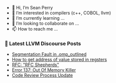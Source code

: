 - 👋 Hi, I’m Sean Perry
- 👀 I’m interested in compilers (c++, COBOL, llvm)
- 🌱 I’m currently learning ...
- 💞️ I’m looking to collaborate on ...
- 📫 How to reach me ...

<!---
s66perry/s66perry is a ✨ special ✨ repository because its `README.md` (this file) appears on your GitHub profile.
You can click the Preview link to take a look at your changes.
--->
### 📕 Latest LLVM Discourse Posts

<!-- DISCOURSE-LLVM:START -->
- [Segmentation Fault in .omp_outlined](https://discourse.llvm.org/t/segmentation-fault-in-omp-outlined/68650#post_5)
- [How to get address of value stored in regsters](https://discourse.llvm.org/t/how-to-get-address-of-value-stored-in-regsters/68626#post_5)
- [RFC: &quot;RFC Shepherds&quot;](https://discourse.llvm.org/t/rfc-rfc-shepherds/68666#post_6)
- [Error 137: Out Of Memory Killer](https://discourse.llvm.org/t/error-137-out-of-memory-killer/68098#post_12)
- [Code Review Process Update](https://discourse.llvm.org/t/code-review-process-update/63964?page=6#post_119)
<!-- DISCOURSE-LLVM:END -->
